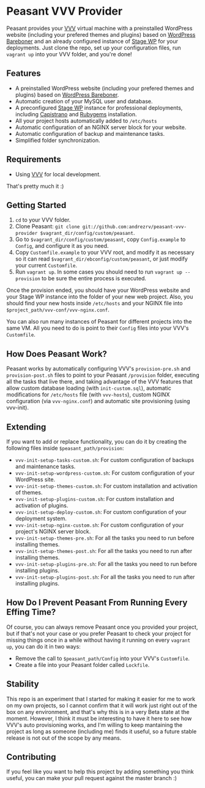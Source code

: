 # Peasant VVV Provider

Peasant provides your [VVV][vvv] virtual machine with a preinstalled WordPress website (including your prefered themes and plugins) based on [WordPress Bareboner][wpbb] and an already configured instance of [Stage WP][stagewp] for your deployments. Just clone the repo, set up your configuration files, run `vagrant up` into your VVV folder, and you're done!

## Features

* A preinstalled WordPress website (including your prefered themes and plugins) based on [WordPress Bareboner][wpbb].
* Automatic creation of your MySQL user and database.
* A preconfigured [Stage WP][stagewp] instance for professional deployments, including [Capistrano][cap] and [Rubygems][rubygems] installation.
* All your project hosts automatically added to `/etc/hosts`
* Automatic configuration of an NGINX server block for your website.
* Automatic configuration of backup and maintenance tasks.
* Simplified folder synchronization.

## Requirements

* Using [VVV][vvv] for local development.

That's pretty much it :)

## Getting Started

1. `cd` to your VVV folder.
2. Clone Peasant: `git clone git://github.com:andrezrv/peasant-vvv-provider $vagrant_dir/config/custom/peasant`.
3. Go to `$vagrant_dir/config/custom/peasant`, copy `Config.example` to `Config`, and configure it as you need.
4. Copy `Customfile.example` to your VVV root, and modify it as necessary so it can read `$vagrant_dir/ebconfig/custom/peasant`, or just modify your current `Customfile`.
5. Run `vagrant up`. In some cases you should need to run `vagrant up --provision` to be sure the entire process is executed.

Once the provision ended, you should have your WordPress website and your Stage WP instance into the folder of your new web project. Also, you should find your new hosts inside `/etc/hosts` and your NGINX file into `$project_path/vvv-conf/vvv-nginx.conf`.

You can also run many instances of Peasant for different projects into the same VM. All you need to do is point to their `Config` files into your VVV's `Customfile`.

## How Does Peasant Work?

Peasant works by automatically configuring VVV's `provision-pre.sh` and `provision-post.sh` files to point to your Peasant `/provision` folder, executing all the tasks that live there, and taking advantage of the VVV features that allow custom database loading (with `init-custom.sql`), automatic modifications for `/etc/hosts` file (with `vvv-hosts`), custom NGINX configuration (via `vvv-nginx.conf`) and automatic site provisioning (using vvv-init).

## Extending

If you want to add or replace functionality, you can do it by creating the following files inside `$peasant_path/provision`:

* `vvv-init-setup-tasks-custom.sh`: For custom configuration of backups and maintenance tasks. 
* `vvv-init-setup-wordpress-custom.sh`: For custom configuration of your WordPress site.
* `vvv-init-setup-themes-custom.sh`: For custom installation and activation of themes.
* `vvv-init-setup-plugins-custom.sh`: For custom installation and activation of plugins.
* `vvv-init-setup-deploy-custom.sh`: For custom configuration of your deployment system.
* `vvv-init-setup-nginx-custom.sh`: For custom configuration of your project's NGINX server block.
* `vvv-init-setup-themes-pre.sh`: For all the tasks you need to run before installing themes. 
* `vvv-init-setup-themes-post.sh`: For all the tasks you need to run after installing themes.
* `vvv-init-setup-plugins-pre.sh`: For all the tasks you need to run before installing plugins. 
* `vvv-init-setup-plugins-post.sh`: For all the tasks you need to run after installing plugins. 

## How Do I Prevent Peasant From Running Every Effing Time?

Of course, you can always remove Peasant once you provided your project, but if that's not your case or you prefer Peasant to check your project for missing things once in a while without having it running on every `vagrant up`, you can do it in two ways:

* Remove the call to `$peasant_path/Config` into your VVV's `Customfile`.
* Create a file into your Peasant folder called `Lockfile`.

## Stability

This repo is an experiment that I started for making it easier for me to work on my own projects, so I cannot confirm that it will work just right out of the box on any environment, and that's why this is in a very Beta state at the moment. However, I think it must be interesting to have it here to see how VVV's auto provisioning works, and I'm willing to keep mantaining the project as long as someone (including me) finds it useful, so a future stable release is not out of the scope by any means.

## Contributing
If you feel like you want to help this project by adding something you think useful, you can make your pull request against the master branch :)

[vvv]: http://github.com/Varying-Vagrant-Vagrants/VVV
[wpbb]: http://github.com/andrezrv/wordpress-bareboner
[stagewp]: http://github.com/andrezrv/stage-wp
[cap]: http://github.com/capistrano/capistrano
[rubygems]: http://rubygems.org/pages/download
